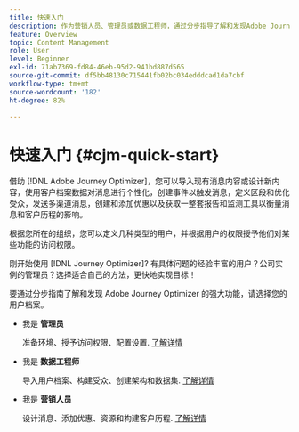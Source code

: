 ```yaml
---
title: 快速入门
description: 作为营销人员、管理员或数据工程师，通过分步指导了解和发现Adobe Journey Optimizer的强大功能
feature: Overview
topic: Content Management
role: User
level: Beginner
exl-id: 71ab7369-fd84-46eb-95d2-941bd887d565
source-git-commit: df5bb48130c715441fb02bc034edddcad1da7cbf
workflow-type: tm+mt
source-wordcount: '182'
ht-degree: 82%

---
```


# 快速入门 {#cjm-quick-start}

借助 [!DNL Adobe Journey Optimizer]，您可以导入现有消息内容或设计新内容，使用客户档案数据对消息进行个性化，创建事件以触发消息，定义区段和优化受众，发送多渠道消息，创建和添加优惠以及获取一整套报告和监测工具以衡量消息和客户历程的影响。

根据您所在的组织，您可以定义几种类型的用户，并根据用户的权限授予他们对某些功能的访问权限。

刚开始使用 [!DNL Journey Optimizer]? 有具体问题的经验丰富的用户？公司实例的管理员？选择适合自己的方法，更快地实现目标！

要通过分步指南了解和发现 Adobe Journey Optimizer 的强大功能，请选择您的用户档案。

* 我是 **管理员**

   准备环境、授予访问权限、配置设置. [了解详情](path/administrator.md)

* 我是 **数据工程师**

   导入用户档案、构建受众、创建架构和数据集. [了解详情](path/data-engineer.md)

* 我是 **营销人员**

   设计消息、添加优惠、资源和构建客户历程. [了解详情](path/marketer.md)
